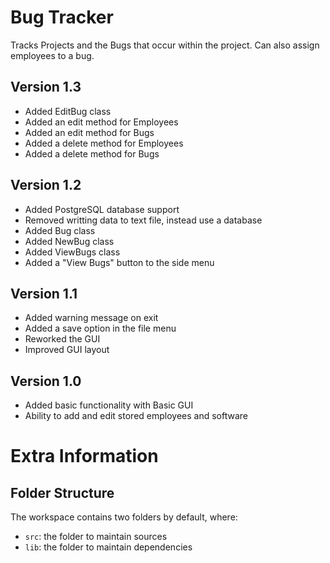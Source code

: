 # Bug Tracker
Tracks Projects and the Bugs that occur within the project. Can also assign employees to a bug.

## Version 1.3
* Added EditBug class 
* Added an edit method for Employees
* Added an edit method for Bugs
* Added a delete method for Employees
* Added a delete method for Bugs

## Version 1.2
* Added PostgreSQL database support
* Removed writting data to text file, instead use a database
* Added Bug class
* Added NewBug class
* Added ViewBugs class
* Added a "View Bugs" button to the side menu

## Version 1.1
* Added warning message on exit
* Added a save option in the file menu
* Reworked the GUI
* Improved GUI layout

## Version 1.0
* Added basic functionality with Basic GUI
* Ability to add and edit stored employees and software



# Extra Information

## Folder Structure

The workspace contains two folders by default, where:

- `src`: the folder to maintain sources
- `lib`: the folder to maintain dependencies
